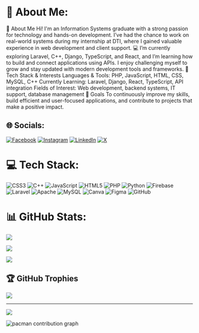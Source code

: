 # 💫 About Me:
👋 About Me
Hi! I'm an Information Systems graduate with a strong passion for technology and hands-on development. I’ve had the chance to work on real-world systems during my internship at DTI, where I gained valuable experience in web development and client support.
💻 I’m currently exploring Laravel, C++, Django, TypeScript, and React, and I’m learning how to build and connect applications using APIs. I enjoy challenging myself to grow and stay updated with modern development tools and frameworks.
🔧 Tech Stack & Interests
Languages & Tools: PHP, JavaScript, HTML, CSS, MySQL, C++
Currently Learning: Laravel, Django, React, TypeScript, API integration
Fields of Interest: Web development, backend systems, IT support, database management
🚀 Goals
To continuously improve my skills, build efficient and user-focused applications, and contribute to projects that make a positive impact.


## 🌐 Socials:
[![Facebook](https://img.shields.io/badge/Facebook-%231877F2.svg?logo=Facebook&logoColor=white)](https://facebook.com/Empure.rage) [![Instagram](https://img.shields.io/badge/Instagram-%23E4405F.svg?logo=Instagram&logoColor=white)](https://instagram.com/leopard_mijo) [![LinkedIn](https://img.shields.io/badge/LinkedIn-%230077B5.svg?logo=linkedin&logoColor=white)](https://www.linkedin.com/in/nichols-lavajo-775950350/) [![X](https://img.shields.io/badge/X-black.svg?logo=X&logoColor=white)](https://x.com/leopard_mijo) 

# 💻 Tech Stack:
![CSS3](https://img.shields.io/badge/css3-%231572B6.svg?style=for-the-badge&logo=css3&logoColor=white) ![C++](https://img.shields.io/badge/c++-%2300599C.svg?style=for-the-badge&logo=c%2B%2B&logoColor=white) ![JavaScript](https://img.shields.io/badge/javascript-%23323330.svg?style=for-the-badge&logo=javascript&logoColor=%23F7DF1E) ![HTML5](https://img.shields.io/badge/html5-%23E34F26.svg?style=for-the-badge&logo=html5&logoColor=white) ![PHP](https://img.shields.io/badge/php-%23777BB4.svg?style=for-the-badge&logo=php&logoColor=white) ![Python](https://img.shields.io/badge/python-3670A0?style=for-the-badge&logo=python&logoColor=ffdd54) ![Firebase](https://img.shields.io/badge/firebase-%23039BE5.svg?style=for-the-badge&logo=firebase) ![Laravel](https://img.shields.io/badge/laravel-%23FF2D20.svg?style=for-the-badge&logo=laravel&logoColor=white) ![Apache](https://img.shields.io/badge/apache-%23D42029.svg?style=for-the-badge&logo=apache&logoColor=white) ![MySQL](https://img.shields.io/badge/mysql-4479A1.svg?style=for-the-badge&logo=mysql&logoColor=white) ![Canva](https://img.shields.io/badge/Canva-%2300C4CC.svg?style=for-the-badge&logo=Canva&logoColor=white) ![Figma](https://img.shields.io/badge/figma-%23F24E1E.svg?style=for-the-badge&logo=figma&logoColor=white) ![GitHub](https://img.shields.io/badge/github-%23121011.svg?style=for-the-badge&logo=github&logoColor=white)
# 📊 GitHub Stats:
![](https://github-readme-stats.vercel.app/api?username=Nichols&theme=catppuccin_mocha&hide_border=true&include_all_commits=false&count_private=false)

![](https://nirzak-streak-stats.vercel.app/?user=Nichols&theme=catppuccin_mocha&hide_border=true)

![](https://github-readme-stats.vercel.app/api/top-langs/?username=Nichols&theme=catppuccin_mocha&hide_border=true&include_all_commits=false&count_private=false&layout=compact)

## 🏆 GitHub Trophies
![](https://github-profile-trophy.vercel.app/?username=Nichols&theme=radical&no-frame=true&no-bg=true&margin-w=4)

---
[![](https://visitcount.itsvg.in/api?id=Nichols&icon=0&color=0)](https://visitcount.itsvg.in)

<picture>
  <source media="(prefers-color-scheme: dark)" srcset="https://raw.githubusercontent.com/NicholsG6/NicholsG6/output/pacman-contribution-graph-dark.svg">
  <source media="(prefers-color-scheme: light)" srcset="https://raw.githubusercontent.com/NicholsG6/NicholsG6/output/pacman-contribution-graph.svg">
  <img alt="pacman contribution graph" src="https://raw.githubusercontent.com/NicholsG6/NicholsG6/output/pacman-contribution-graph.svg">
</picture>

<!-- Proudly created with GPRM ( https://gprm.itsvg.in ) -->
